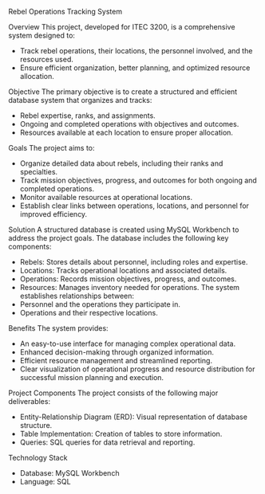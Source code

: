 Rebel Operations Tracking System

Overview
This project, developed for ITEC 3200, is a comprehensive system designed to:
  - Track rebel operations, their locations, the personnel involved, and the resources used.
  - Ensure efficient organization, better planning, and optimized resource allocation.
    
Objective
The primary objective is to create a structured and efficient database system that organizes and tracks:
  - Rebel expertise, ranks, and assignments.
  - Ongoing and completed operations with objectives and outcomes.
  - Resources available at each location to ensure proper allocation.
    
Goals
The project aims to:
  - Organize detailed data about rebels, including their ranks and specialties.
  - Track mission objectives, progress, and outcomes for both ongoing and completed operations.
  - Monitor available resources at operational locations.
  - Establish clear links between operations, locations, and personnel for improved efficiency.
    
Solution
A structured database is created using MySQL Workbench to address the project goals. The database includes the following key components:
  - Rebels: Stores details about personnel, including roles and expertise.
  - Locations: Tracks operational locations and associated details.
  - Operations: Records mission objectives, progress, and outcomes.
  - Resources: Manages inventory needed for operations.
The system establishes relationships between:
  - Personnel and the operations they participate in.
  - Operations and their respective locations.

Benefits
The system provides:
  - An easy-to-use interface for managing complex operational data.
  - Enhanced decision-making through organized information.
  - Efficient resource management and streamlined reporting.
  - Clear visualization of operational progress and resource distribution for successful mission planning and execution.

Project Components
The project consists of the following major deliverables:
  - Entity-Relationship Diagram (ERD): Visual representation of database structure.
  - Table Implementation: Creation of tables to store information.
  - Queries: SQL queries for data retrieval and reporting.
    
Technology Stack
  - Database: MySQL Workbench
  - Language: SQL
